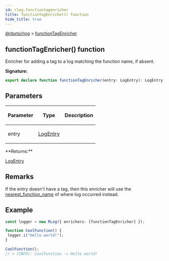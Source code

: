 ```yaml
---
id: rlog.functiontagenricher
title: functionTagEnricher() function
hide_title: true
---
```


[@rbxts/rlog](./rlog.md) &gt; [functionTagEnricher](./rlog.functiontagenricher.md)

## functionTagEnricher() function

Enricher for adding a tag to a log matching the function name, if absent.

**Signature:**

```typescript
export declare function functionTagEnricher(entry: LogEntry): LogEntry;
```

## Parameters

<table><thead><tr><th>

Parameter


</th><th>

Type


</th><th>

Description


</th></tr></thead>
<tbody><tr><td>

entry


</td><td>

[LogEntry](./rlog.logentry.md)


</td><td>


</td></tr>
</tbody></table>
**Returns:**

[LogEntry](./rlog.logentry.md)

## Remarks

If the entry doesn't have a tag, then this enricher will use the [nearest_function_name](./rlog.sourcemetadata.nearest_function_name.md) of where log occurred instead.

## Example


```ts
const logger = new RLog({ enrichers: [functionTagEnricher] });

function CoolFunction() {
 logger.i("Hello world!");
}

CoolFunction();
// > [INFO]: CoolFunction -> Hello world!
```
